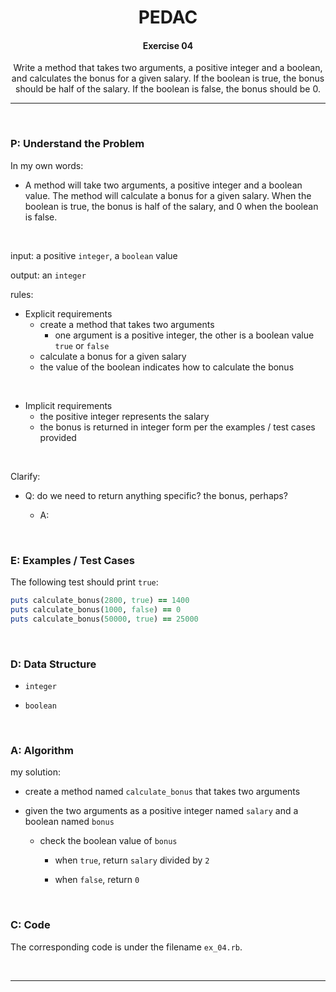<h1 align="center">PEDAC</h1>

<h4 align="center">Exercise 04</h4>

<p align="center">Write a method that takes two arguments, a positive integer and a boolean, and calculates the bonus for a given salary. If the boolean is true, the bonus should be half of the salary. If the boolean is false, the bonus should be 0.</p>

---

<br>

### P: Understand the Problem

In my own words:

- A method will take two arguments, a positive integer and a boolean value. The method will calculate a bonus for a given salary. When the boolean is true, the bonus is half of the salary, and 0 when the boolean is false.

<br>

input: a positive `integer`, a `boolean` value

output: an `integer`

rules:

- Explicit requirements
  - create a method that takes two arguments
    - one argument is a positive integer, the other is a boolean value `true` or `false`
  - calculate a bonus for a given salary
  - the value of the boolean indicates how to calculate the bonus

<br>

- Implicit requirements
  - the positive integer represents the salary
  - the bonus is returned in integer form per the examples / test cases provided

<br>

Clarify:

- Q: do we need to return anything specific? the bonus, perhaps?
  
  - A:

<br>

### E: Examples / Test Cases

The following test should print `true`:

```ruby
puts calculate_bonus(2800, true) == 1400
puts calculate_bonus(1000, false) == 0
puts calculate_bonus(50000, true) == 25000
```

<br>

### D: Data Structure

- `integer`

- `boolean`

<br>

### A: Algorithm

my solution:

- create a method named `calculate_bonus` that takes two arguments

- given the two arguments as a positive integer named `salary` and a boolean named `bonus`
  
  - check the boolean value of `bonus`
    
    - when `true`, return `salary` divided by `2`
    
    - when `false`, return `0`

<br>

### C: Code

The corresponding code is under the filename `ex_04.rb`.

<br>

---
